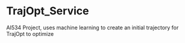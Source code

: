 TrajOpt_Service
===============

AI534 Project, uses machine learning to create an initial trajectory for TrajOpt to optimize
